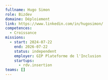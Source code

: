 ```yaml
---
fullname: Hugo Simon
role: Bizdev
domaine: Déploiement
link: https://www.linkedin.com/in/hugosimon/
competences:
  - Croissance
missions:
  - start: 2024-07-22
    end: 2026-07-22
    status: independent
    employer: GIP Plateforme de l'Inclusion
    startups:
      - rdv.insertion
teams: []
---
```

